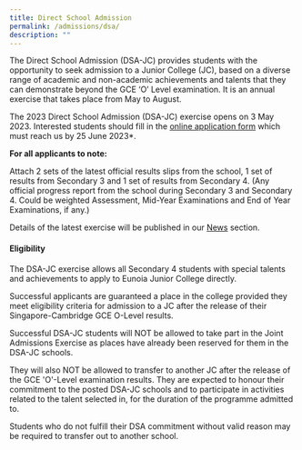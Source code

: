 ```yaml
---
title: Direct School Admission
permalink: /admissions/dsa/
description: ""
---
```

The Direct School Admission (DSA-JC) provides students with the opportunity to seek admission to a Junior College (JC), based on a diverse range of academic and non-academic achievements and talents that they can demonstrate beyond the GCE ‘O’ Level examination. It is an annual exercise that takes place from May to August.


The 2023 Direct School Admission (DSA-JC) exercise opens on 3 May 2023. Interested students should fill in the [online application form](https://form.gov.sg/6451f961c7e8e30012db26cf) which must reach us by 25 June 2023*.

**For all applicants to note:**

Attach 2 sets of the latest official results slips from the school, 1 set of results from Secondary 3 and 1 set of results from Secondary 4. 
(Any official progress report from the school during Secondary 3 and Secondary 4. Could be weighted Assessment, Mid-Year Examinations and End of Year Examinations, if any.)


Details of the latest exercise will be published in our [News](https://www.eunoiajc.moe.edu.sg/news/) section.

#### **Eligibility**

The DSA-JC exercise allows all Secondary 4 students with special talents and achievements to apply to Eunoia Junior College directly.

Successful applicants are guaranteed a place in the college provided they meet eligibility criteria for admission to a JC after the release of their Singapore-Cambridge GCE O-Level results.

Successful DSA-JC students will NOT be allowed to take part in the Joint Admissions Exercise as places have already been reserved for them in the DSA-JC schools.

They will also NOT be allowed to transfer to another JC after the release of the GCE 'O'-Level examination results. They are expected to honour their commitment to the posted DSA-JC schools and to participate in activities related to the talent selected in, for the duration of the programme admitted to.

Students who do not fulfill their DSA commitment without valid reason may be required to transfer out to another school.